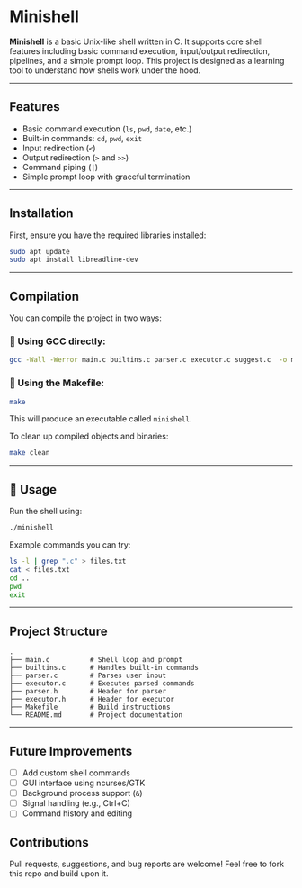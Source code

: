 #  Minishell

**Minishell** is a basic Unix-like shell written in C. It supports core shell features including basic command execution, input/output redirection, pipelines, and a simple prompt loop. This project is designed as a learning tool to understand how shells work under the hood.

---

##  Features

- Basic command execution (`ls`, `pwd`, `date`, etc.)
- Built-in commands: `cd`, `pwd`, `exit`
- Input redirection (`<`)
- Output redirection (`>` and `>>`)
- Command piping (`|`)
- Simple prompt loop with graceful termination

---

##  Installation

First, ensure you have the required libraries installed:

```bash
sudo apt update
sudo apt install libreadline-dev
```

---

##  Compilation

You can compile the project in two ways:

### 🔸 Using GCC directly:

```bash
gcc -Wall -Werror main.c builtins.c parser.c executor.c suggest.c  -o minishell -lreadline -lncurses
```

### 🔸 Using the Makefile:

```bash
make
```

This will produce an executable called `minishell`.

To clean up compiled objects and binaries:

```bash
make clean
```

---

## 🚀 Usage

Run the shell using:

```bash
./minishell
```

Example commands you can try:

```bash
ls -l | grep ".c" > files.txt
cat < files.txt
cd ..
pwd
exit
```

---

##  Project Structure

```
.
├── main.c          # Shell loop and prompt
├── builtins.c      # Handles built-in commands
├── parser.c        # Parses user input
├── executor.c      # Executes parsed commands
├── parser.h        # Header for parser
├── executor.h      # Header for executor
├── Makefile        # Build instructions
└── README.md       # Project documentation
```

---

##  Future Improvements

- [ ] Add custom shell commands
- [ ] GUI interface using ncurses/GTK
- [ ] Background process support (`&`)
- [ ] Signal handling (e.g., Ctrl+C)
- [ ] Command history and editing

## Contributions

Pull requests, suggestions, and bug reports are welcome! Feel free to fork this repo and build upon it.
